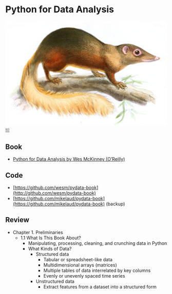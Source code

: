# Python for Data Analysis
[![Python for Data Analysis](cover/tupaia_tana_640.jpg?raw=true "Python for Data Analysis")](..)
[<sub><sup>(c)</sup></sub>](https://commons.wikimedia.org/wiki/File:Tupaia_tana_J_Smit.jpg)

## Book
- [Python for Data Analysis by Wes McKinney (O’Reilly)](https://www.amazon.com/Python-Data-Analysis-Wrangling-IPython/dp/1491957662)

## Code
- [https://github.com/wesm/pydata-book](http://github.com/wesm/pydata-book)
- [https://github.com/mikelaud/pydata-book](https://github.com/mikelaud/pydata-book) (backup)

## Review
- Chapter 1. Preliminaries
  - 1.1 What Is This Book About?
    - Manipulating, processing, cleaning, and crunching data in Python
    - What Kinds of Data?
      - Structured data  
        - Tabular or spreadsheet-like data
        - Multidimensional arrays (matrices)
        - Multiple tables of data interrelated by key columns
        - Evenly or unevenly spaced time series
      - Unstructured data 
        - Extract features from a dataset into a structured form
